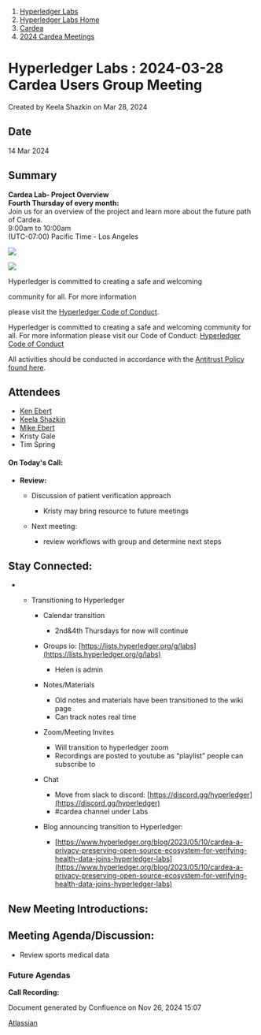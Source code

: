 1. [Hyperledger Labs](index.html)
2. [Hyperledger Labs Home](Hyperledger-Labs-Home_20283400.html)
3. [Cardea](Cardea_20290619.html)
4. [2024 Cardea Meetings](2024-Cardea-Meetings_20294494.html)

# Hyperledger Labs : 2024-03-28 Cardea Users Group Meeting

Created by Keela Shazkin on Mar 28, 2024

## Date

14 Mar 2024

## **Summary**

**Cardea Lab- Project Overview  
Fourth Thursday of every month:**   
Join us for an overview of the project and learn more about the future path of Cardea.  
9:00am to 10:00am  
(UTC-07:00) Pacific Time - Los Angeles

![](https://wiki.hyperledger.org/download/attachments/29034696/Antitrustnotice.png?version=1&modificationDate=1581695654000&api=v2)

![](https://wiki.hyperledger.org/download/attachments/2392771/welcome.png?version=2&modificationDate=1572450107000&api=v2)

Hyperledger is committed to creating a safe and welcoming

community for all. For more information

please visit the [Hyperledger Code of Conduct](https://lf-hyperledger.atlassian.net/wiki/display/HYP/Hyperledger+Code+of+Conduct).

Hyperledger is committed to creating a safe and welcoming community for all. For more information please visit our Code of Conduct: [Hyperledger Code of Conduct](https://lf-hyperledger.atlassian.net/wiki/display/HYP/Hyperledger+Code+of+Conduct)

All activities should be conducted in accordance with the [Antitrust Policy found here](http://www.linuxfoundation.org/antitrust-policy).

## Attendees

- [Ken Ebert](https://lf-hyperledger.atlassian.net/wiki/people/70121:2cc4df0e-16de-40dc-ba52-09649099759a?ref=confluence)
- [Keela Shazkin](https://lf-hyperledger.atlassian.net/wiki/people/70121:7cbe8607-7886-4e79-bd78-6cdc8e6bb29e?ref=confluence)
- [Mike Ebert](https://lf-hyperledger.atlassian.net/wiki/people/5ea322540d58350c2b066eeb?ref=confluence)
- Kristy Gale
- Tim Spring

#### **On Today's Call:**

- **Review:**  
  
  - Discussion of patient verification approach
    
    - Kristy may bring resource to future meetings
  - Next meeting:
    
    - review workflows with group and determine next steps

## **Stay Connected:**

- - Transitioning to Hyperledger
    
    - Calendar transition
      
      - 2nd&amp;4th Thursdays for now will continue
    - Groups io: [https://lists.hyperledger.org/g/labs](https://lists.hyperledger.org/g/labs)
      
      - Helen is admin
    - Notes/Materials
      
      - Old notes and materials have been transitioned to the wiki page
      - Can track notes real time
    - Zoom/Meeting Invites
      
      - Will transition to hyperledger zoom
      - Recordings are posted to youtube as “playlist” people can subscribe to
    - Chat
      
      - Move from slack to discord: [https://discord.gg/hyperledger](https://discord.gg/hyperledger)
      - #cardea channel under Labs
    - Blog announcing transition to Hyperledger:
      
      - [https://www.hyperledger.org/blog/2023/05/10/cardea-a-privacy-preserving-open-source-ecosystem-for-verifying-health-data-joins-hyperledger-labs](https://www.hyperledger.org/blog/2023/05/10/cardea-a-privacy-preserving-open-source-ecosystem-for-verifying-health-data-joins-hyperledger-labs)

## **New Meeting Introductions:**

## **Meeting Agenda/Discussion:**

- Review sports medical data

### **Future Agendas**

**Call Recording:** 

Document generated by Confluence on Nov 26, 2024 15:07

[Atlassian](http://www.atlassian.com/)
